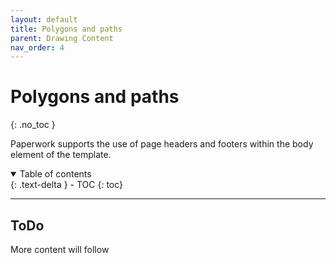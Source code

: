 ```yaml
---
layout: default
title: Polygons and paths
parent: Drawing Content
nav_order: 4
---
```


# Polygons and paths
{: .no_toc }

Paperwork supports the use of page headers and footers within the body element of the template.

<details open markdown="block">
  <summary>
    Table of contents
  </summary>
  {: .text-delta }
- TOC
{: toc}
</details>

---

## ToDo

More content will follow

